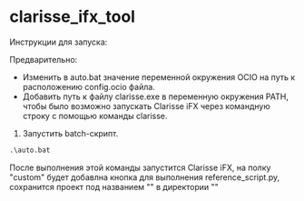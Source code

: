 # clarisse_ifx_tool

Инструкции для запуска:

Предварительно: 
- Изменить в auto.bat значение переменной окружения OCIO на путь к расположению config.ocio файла.
- Добавить путь к файлу clarisse.exe в переменную окружения PATH, чтобы было возможно запускать Clarisse iFX через командную строку с помощью команды clarisse. 

1. Запустить batch-скрипт.
```cmd
.\auto.bat
```
После выполнения этой команды запустится Clarisse iFX, на полку "custom" будет добавлна кнопка для выполнения reference_script.py, сохранится проект под названием "" в директории ""
